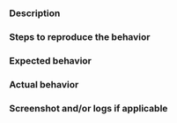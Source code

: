 ### Description

### Steps to reproduce the behavior

### Expected behavior

### Actual behavior

### Screenshot and/or logs if applicable
